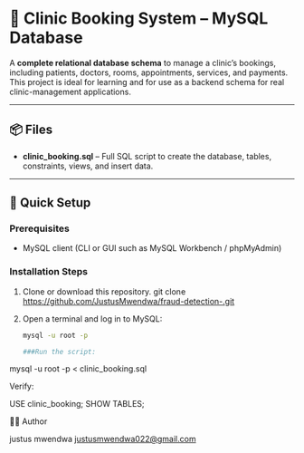 # 🏥 Clinic Booking System – MySQL Database

A **complete relational database schema** to manage a clinic’s bookings, including patients, doctors, rooms, appointments, services, and payments.  
This project is ideal for learning and for use as a backend schema for real clinic-management applications.

---

## 📦 Files
- **clinic_booking.sql** – Full SQL script to create the database, tables, constraints, views, and insert data.

---

## 🚀 Quick Setup

### Prerequisites
- MySQL client (CLI or GUI such as MySQL Workbench / phpMyAdmin)

### Installation Steps
1. Clone or download this repository.
  git clone https://github.com/JustusMwendwa/fraud-detection-.git

2. Open a terminal and log in to MySQL:
   ```bash
   mysql -u root -p
   
   ###Run the script:

mysql -u root -p < clinic_booking.sql


   Verify:

USE clinic_booking;
SHOW TABLES;

👨‍💻 Author

justus mwendwa
justusmwendwa022@gmail.com
